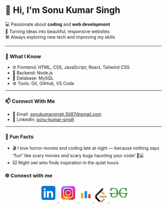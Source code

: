 # 👋 Hi, I'm Sonu Kumar Singh

💻 Passionate about **coding** and **web development**  
🚀 Turning ideas into beautiful, responsive websites  
🛠️ Always exploring new tech and improving my skills  

---

### 🧠 What I Know

- 🌐 Frontend: HTML, CSS, JavaScript, React, Tailwind CSS  
- 🧱 Backend: Node.js 
- 💾 Database: MySQL  
- ⚙️ Tools: Git, GitHub, VS Code 

---

### 📫 Connect With Me

- 📧 Email: sonukumarsingh.5087@gmail.com  
- 💼 LinkedIn: [sonu-kumar-singh](https://www.linkedin.com/in/sonu-kumar-singh-9729bb328)  

---

### 🧩 Fun Facts

- 🎬 I love horror movies and coding late at night — because nothing says “fun” like scary movies *and* scary bugs haunting your code! 👻💻  
- 🐱 Night owl who finds inspiration in the quiet hours



### 🌐 Connect with me

<p align="center">
  <a href="https://www.linkedin.com/in/sonu-kumar-singh-9729bb328" target="_blank" rel="noreferrer">
    <img src="linkedin.png" alt="LinkedIn" width="60" />
  </a>

  
  <a href="https://www.instagram.com/_dumbsonu" target="_blank" rel="noreferrer">
    <img src="instagram.png" alt="Instagram" width="60" />
  </a>

  
  <a href="https://codeforces.com/profile/sonukumarsingh.5087" target="_blank" rel="noreferrer">
    <img src="codeforces.png" alt="Codeforces" width="45"  style="border-radius: 50%"  />
  </a>

  
  <a href="https://leetcode.com/codedBySonu" target="_blank" rel="noreferrer">
    <img src="leetcode.png" alt="LeetCode" width="45"  />
  </a>

  
  <a href="https://auth.geeksforgeeks.org/user/24cd3uwii/profile" target="_blank" rel="noreferrer">
    <img src="gfg.png" alt="GeeksforGeeks" width="60" />
  </a>
</p>
